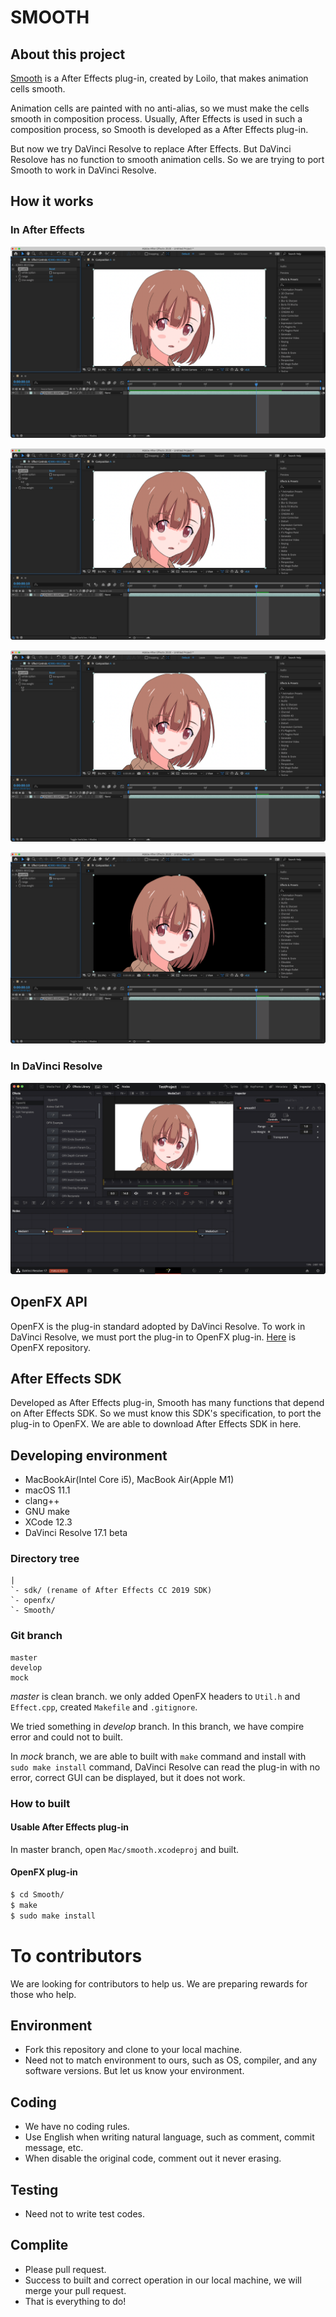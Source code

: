 # SMOOTH

## About this project

[Smooth](https://github.com/loilo-inc/smooth) is a After Effects plug-in, created by Loilo, that makes animation cells smooth.

Animation cells are painted with no anti-alias, so we must make the cells smooth in composition process. Usually, After Effects is used in such a composition process, so Smooth is developed as a After Effects plug-in.

But now we try DaVinci Resolve to replace After Effects. But DaVinci Resolove has no function to smooth animation cells. So we are trying to port Smooth to work in DaVinci Resolve.

## How it works
### In After Effects
![AEoriginal](img/AEoriginal.png)

![AErange](img/AErange.png)

![AElineWeight](img/AElineWeight.png)

![AEtransparent](img/AEtransparent.png)

### In DaVinci Resolve
![OFXoriginal](img/OFXoriginal.png)

## OpenFX API

OpenFX is the plug-in standard adopted by DaVinci Resolve. To work in DaVinci Resolve, we must port the plug-in to OpenFX plug-in. [Here](https://github.com/ofxa/openfx) is OpenFX repository.

## After Effects SDK

Developed as After Effects plug-in, Smooth has many functions that depend on After Effects SDK. So we must know this SDK's specification, to port the plug-in to OpenFX. We are able to download After Effects SDK in here.

## Developing environment

- MacBookAir(Intel Core i5),  MacBook Air(Apple M1)
- macOS 11.1
- clang++
- GNU make
- XCode 12.3
- DaVinci Resolve 17.1 beta

### Directory tree
```
|
`- sdk/ (rename of After Effects CC 2019 SDK)
`- openfx/
`- Smooth/
```

### Git branch
```
master
develop
mock
```
*master* is clean branch. we only added OpenFX headers to `Util.h` and `Effect.cpp`, created `Makefile` and `.gitignore`.

We tried something in *develop* branch. In this branch, we have compire error and could not to built.

In *mock* branch, we are able to built with `make` command and install with `sudo make install` command,  DaVinci Resolve can read the plug-in with no error, correct GUI can be displayed, but it does not work.

### How to built
#### Usable After Effects plug-in
In master branch, open `Mac/smooth.xcodeproj` and built.

#### OpenFX plug-in
```sh
$ cd Smooth/
$ make
$ sudo make install
```

# To contributors
We are looking for contributors to help us.  We are preparing rewards for those who help.

## Environment
- Fork this repository and clone to your local machine.
- Need not to match environment to ours, such as OS, compiler, and any software versions. But let us know your environment.

## Coding
- We have no coding rules.
- Use English when writing natural language, such as comment, commit message, etc.
- When disable the original code, comment out it never erasing.

## Testing
- Need not to write test codes.

## Complite
- Please pull request.
- Success to built and correct operation in our local machine, we will merge your pull request.
- That is everything to do!